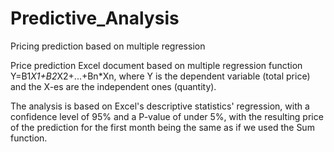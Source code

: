 # Predictive_Analysis
Pricing prediction based on multiple regression 

Price prediction Excel document based on multiple regression function Y=B1*X1+B2*X2+...+Bn*Xn, where Y is the dependent variable (total price) and the X-es
are the independent ones (quantity).

The analysis is based on Excel's descriptive statistics' regression, with a confidence level of 95% and a P-value of under 5%, with the resulting price
of the prediction for the first month being the same as if we used the Sum function.
